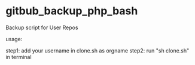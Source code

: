 # gitbub_backup_php_bash
Backup script for User Repos

usage:

step1: add your username in clone.sh as orgname
step2: run "sh clone.sh" in terminal
